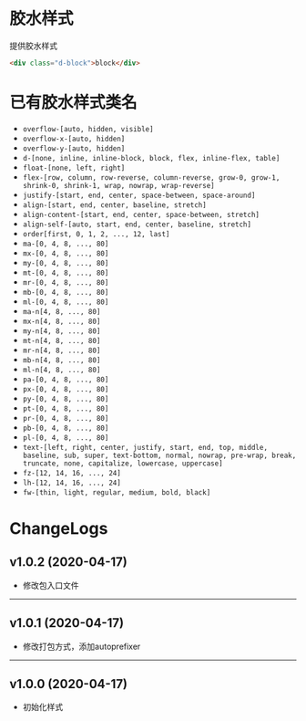 # 胶水样式

提供胶水样式

```html
<div class="d-block">block</div>
```

# 已有胶水样式类名
- ```overflow-[auto, hidden, visible]```
- ```overflow-x-[auto, hidden]```
- ```overflow-y-[auto, hidden]```
- ```d-[none, inline, inline-block, block, flex, inline-flex, table]```
- ```float-[none, left, right]```
- ```flex-[row, column, row-reverse, column-reverse, grow-0, grow-1, shrink-0, shrink-1, wrap, nowrap, wrap-reverse]```
- ```justify-[start, end, center, space-between, space-around]```
- ```align-[start, end, center, baseline, stretch]```
- ```align-content-[start, end, center, space-between, stretch]```
- ```align-self-[auto, start, end, center, baseline, stretch]```
- ```order[first, 0, 1, 2, ..., 12, last]```
- ```ma-[0, 4, 8, ..., 80]```
- ```mx-[0, 4, 8, ..., 80]```
- ```my-[0, 4, 8, ..., 80]```
- ```mt-[0, 4, 8, ..., 80]```
- ```mr-[0, 4, 8, ..., 80]```
- ```mb-[0, 4, 8, ..., 80]```
- ```ml-[0, 4, 8, ..., 80]```
- ```ma-n[4, 8, ..., 80]```
- ```mx-n[4, 8, ..., 80]```
- ```my-n[4, 8, ..., 80]```
- ```mt-n[4, 8, ..., 80]```
- ```mr-n[4, 8, ..., 80]```
- ```mb-n[4, 8, ..., 80]```
- ```ml-n[4, 8, ..., 80]```
- ```pa-[0, 4, 8, ..., 80]```
- ```px-[0, 4, 8, ..., 80]```
- ```py-[0, 4, 8, ..., 80]```
- ```pt-[0, 4, 8, ..., 80]```
- ```pr-[0, 4, 8, ..., 80]```
- ```pb-[0, 4, 8, ..., 80]```
- ```pl-[0, 4, 8, ..., 80]```
- ```text-[left, right, center, justify, start, end, top, middle, baseline, sub, super, text-bottom, normal, nowrap, pre-wrap, break, truncate, none, capitalize, lowercase, uppercase]```
- ```fz-[12, 14, 16, ..., 24]```
- ```lh-[12, 14, 16, ..., 24]```
- ```fw-[thin, light, regular, medium, bold, black]```


# ChangeLogs
## v1.0.2 (2020-04-17)
* 修改包入口文件

***

## v1.0.1 (2020-04-17)
* 修改打包方式，添加autoprefixer

***

## v1.0.0 (2020-04-17)
* 初始化样式

